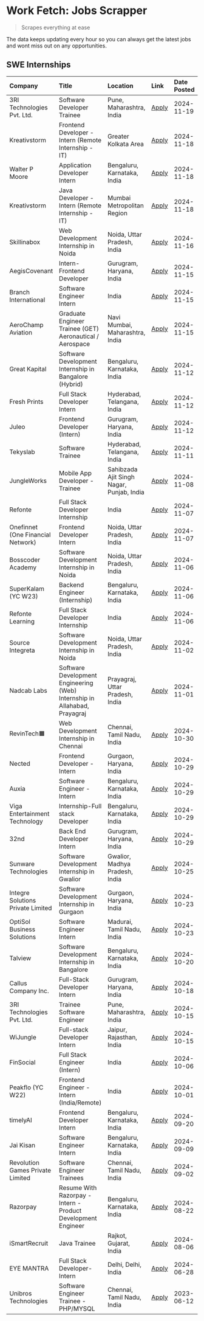 # Work Fetch: Jobs Scrapper
> Scrapes everything at ease

The data keeps updating every hour so you can always get the latest jobs and wont miss out on any opportunities.

## SWE Internships
<!--START_SECTION:workfetch-->
| Company                           | Title                                                                     | Location                                  | Link                                                                                                                                                                                                                                            | Date Posted   |
|:----------------------------------|:--------------------------------------------------------------------------|:------------------------------------------|:------------------------------------------------------------------------------------------------------------------------------------------------------------------------------------------------------------------------------------------------|:--------------|
| 3RI Technologies Pvt. Ltd.        | Software Developer Trainee                                                | Pune, Maharashtra, India                  | [Apply](https://in.linkedin.com/jobs/view/software-developer-trainee-at-3ri-technologies-pvt-ltd-4080283578?position=21&pageNum=0&refId=VFahz8GRRQoLKU4YoMvUGQ%3D%3D&trackingId=smOcF23uNFUVIJ1%2Fw5EfOw%3D%3D)                                 | 2024-11-19    |
| Kreativstorm                      | Frontend Developer - Intern (Remote Internship - IT)                      | Greater Kolkata Area                      | [Apply](https://in.linkedin.com/jobs/view/frontend-developer-intern-remote-internship-it-at-kreativstorm-4079519905?position=18&pageNum=0&refId=VFahz8GRRQoLKU4YoMvUGQ%3D%3D&trackingId=OSW89NfFaa31XU9WZC7M1g%3D%3D)                           | 2024-11-18    |
| Walter P Moore                    | Application Developer Intern                                              | Bengaluru, Karnataka, India               | [Apply](https://in.linkedin.com/jobs/view/application-developer-intern-at-walter-p-moore-4077126811?position=27&pageNum=0&refId=VFahz8GRRQoLKU4YoMvUGQ%3D%3D&trackingId=9ZSYH63%2BVRbN3D4ZvH59KA%3D%3D)                                         | 2024-11-18    |
| Kreativstorm                      | Java Developer - Intern (Remote Internship - IT)                          | Mumbai Metropolitan Region                | [Apply](https://in.linkedin.com/jobs/view/java-developer-intern-remote-internship-it-at-kreativstorm-4079340084?position=54&pageNum=0&refId=VFahz8GRRQoLKU4YoMvUGQ%3D%3D&trackingId=ij18CtvWixzRuwwe3rW%2BVw%3D%3D)                             | 2024-11-18    |
| Skillinabox                       | Web Development Internship in Noida                                       | Noida, Uttar Pradesh, India               | [Apply](https://in.linkedin.com/jobs/view/web-development-internship-in-noida-at-skillinabox-4077783016?position=28&pageNum=0&refId=VFahz8GRRQoLKU4YoMvUGQ%3D%3D&trackingId=0CAontnUZwOaWDjJwSvRJA%3D%3D)                                       | 2024-11-16    |
| AegisCovenant                     | Intern- Frontend Developer                                                | Gurugram, Haryana, India                  | [Apply](https://in.linkedin.com/jobs/view/intern-frontend-developer-at-aegiscovenant-4077391475?position=30&pageNum=0&refId=VFahz8GRRQoLKU4YoMvUGQ%3D%3D&trackingId=06rT5EMf2OSvTv9lbXh2Bw%3D%3D)                                               | 2024-11-15    |
| Branch International              | Software Engineer Intern                                                  | India                                     | [Apply](https://in.linkedin.com/jobs/view/software-engineer-intern-at-branch-international-4054425650?position=38&pageNum=0&refId=VFahz8GRRQoLKU4YoMvUGQ%3D%3D&trackingId=Go68dtFUWy338zAOluOO%2BQ%3D%3D)                                       | 2024-11-15    |
| AeroChamp Aviation                | Graduate Engineer Trainee (GET) Aeronautical / Aerospace                  | Navi Mumbai, Maharashtra, India           | [Apply](https://in.linkedin.com/jobs/view/graduate-engineer-trainee-get-aeronautical-aerospace-at-aerochamp-aviation-4075807848?position=44&pageNum=0&refId=VFahz8GRRQoLKU4YoMvUGQ%3D%3D&trackingId=H1YrF4QglJRe5VjnOSKzSg%3D%3D)               | 2024-11-15    |
| Great Kapital                     | Software Development Internship in Bangalore (Hybrid)                     | Bengaluru, Karnataka, India               | [Apply](https://in.linkedin.com/jobs/view/software-development-internship-in-bangalore-hybrid-at-great-kapital-4074322094?position=22&pageNum=0&refId=VFahz8GRRQoLKU4YoMvUGQ%3D%3D&trackingId=LN61JsglbZkXX9UsOTXzBQ%3D%3D)                     | 2024-11-12    |
| Fresh Prints                      | Full Stack Developer Intern                                               | Hyderabad, Telangana, India               | [Apply](https://in.linkedin.com/jobs/view/full-stack-developer-intern-at-fresh-prints-4074759619?position=31&pageNum=0&refId=VFahz8GRRQoLKU4YoMvUGQ%3D%3D&trackingId=GrDwcappbjmuFLq%2FmQ4gDw%3D%3D)                                            | 2024-11-12    |
| Juleo                             | Frontend Developer (Intern)                                               | Gurugram, Haryana, India                  | [Apply](https://in.linkedin.com/jobs/view/frontend-developer-intern-at-juleo-4072443159?position=43&pageNum=0&refId=VFahz8GRRQoLKU4YoMvUGQ%3D%3D&trackingId=3KMC9KGIj%2F4kZ6j6q7VrNw%3D%3D)                                                     | 2024-11-12    |
| Tekyslab                          | Software Trainee                                                          | Hyderabad, Telangana, India               | [Apply](https://in.linkedin.com/jobs/view/software-trainee-at-tekyslab-4074128169?position=56&pageNum=0&refId=VFahz8GRRQoLKU4YoMvUGQ%3D%3D&trackingId=9mREYL2ShOWw%2BvFERt7KMg%3D%3D)                                                           | 2024-11-11    |
| JungleWorks                       | Mobile App Developer - Trainee                                            | Sahibzada Ajit Singh Nagar, Punjab, India | [Apply](https://in.linkedin.com/jobs/view/mobile-app-developer-trainee-at-jungleworks-4069768065?position=55&pageNum=0&refId=VFahz8GRRQoLKU4YoMvUGQ%3D%3D&trackingId=KMm7WlGUPzXnX0HIObeS6Q%3D%3D)                                              | 2024-11-08    |
| Refonte                           | Full Stack Developer Internship                                           | India                                     | [Apply](https://in.linkedin.com/jobs/view/full-stack-developer-internship-at-refonte-4071576773?position=37&pageNum=0&refId=VFahz8GRRQoLKU4YoMvUGQ%3D%3D&trackingId=0oD3SAfjcrr3ciJBPtDb2A%3D%3D)                                               | 2024-11-07    |
| Onefinnet (One Financial Network) | Frontend Developer Intern                                                 | Noida, Uttar Pradesh, India               | [Apply](https://in.linkedin.com/jobs/view/frontend-developer-intern-at-onefinnet-one-financial-network-4067260672?position=46&pageNum=0&refId=VFahz8GRRQoLKU4YoMvUGQ%3D%3D&trackingId=DRpCsonWPCNFm2MueRaplQ%3D%3D)                             | 2024-11-07    |
| Bosscoder Academy                 | Software Development Internship in Noida                                  | Noida, Uttar Pradesh, India               | [Apply](https://in.linkedin.com/jobs/view/software-development-internship-in-noida-at-bosscoder-academy-4070090866?position=10&pageNum=0&refId=VFahz8GRRQoLKU4YoMvUGQ%3D%3D&trackingId=saWJw7LN3Euf6sGvb%2FEucA%3D%3D)                          | 2024-11-06    |
| SuperKalam (YC W23)               | Backend Engineer (Internship)                                             | Bengaluru, Karnataka, India               | [Apply](https://in.linkedin.com/jobs/view/backend-engineer-internship-at-superkalam-yc-w23-4069134451?position=24&pageNum=0&refId=VFahz8GRRQoLKU4YoMvUGQ%3D%3D&trackingId=2hATKZoiHSaE10V0kun%2BQQ%3D%3D)                                       | 2024-11-06    |
| Refonte Learning                  | Full Stack Developer Internship                                           | India                                     | [Apply](https://in.linkedin.com/jobs/view/full-stack-developer-internship-at-refonte-learning-4070516081?position=33&pageNum=0&refId=VFahz8GRRQoLKU4YoMvUGQ%3D%3D&trackingId=TCxwWvoGdDVg%2BnnvuCOVUw%3D%3D)                                    | 2024-11-06    |
| Source Integreta                  | Software Development Internship in Noida                                  | Noida, Uttar Pradesh, India               | [Apply](https://in.linkedin.com/jobs/view/software-development-internship-in-noida-at-source-integreta-4066120527?position=13&pageNum=0&refId=VFahz8GRRQoLKU4YoMvUGQ%3D%3D&trackingId=tpeFpKIctaPRy%2B7%2BqZyYZQ%3D%3D)                         | 2024-11-02    |
| Nadcab Labs                       | Software Development Engineering (Web) Internship in Allahabad, Prayagraj | Prayagraj, Uttar Pradesh, India           | [Apply](https://in.linkedin.com/jobs/view/software-development-engineering-web-internship-in-allahabad-prayagraj-at-nadcab-labs-4064940107?position=2&pageNum=0&refId=VFahz8GRRQoLKU4YoMvUGQ%3D%3D&trackingId=H0xwGNfgmhYL%2Bbx38p%2FhCw%3D%3D) | 2024-11-01    |
| RevinTech🟧                        | Web Development Internship in Chennai                                     | Chennai, Tamil Nadu, India                | [Apply](https://in.linkedin.com/jobs/view/web-development-internship-in-chennai-at-revintech%F0%9F%9F%A7-4063327819?position=60&pageNum=0&refId=VFahz8GRRQoLKU4YoMvUGQ%3D%3D&trackingId=kAnRNKL0TAlw42lT13lKjA%3D%3D)                           | 2024-10-30    |
| Nected                            | Frontend Developer - Intern                                               | Gurgaon, Haryana, India                   | [Apply](https://in.linkedin.com/jobs/view/frontend-developer-intern-at-nected-4060911002?position=7&pageNum=0&refId=VFahz8GRRQoLKU4YoMvUGQ%3D%3D&trackingId=8iSrJeWjvYjb0aZ5m9P55g%3D%3D)                                                       | 2024-10-29    |
| Auxia                             | Software Engineer - Intern                                                | Bengaluru, Karnataka, India               | [Apply](https://in.linkedin.com/jobs/view/software-engineer-intern-at-auxia-4060904544?position=17&pageNum=0&refId=VFahz8GRRQoLKU4YoMvUGQ%3D%3D&trackingId=gtQ%2Fke8d72kzVZtd9Rjivw%3D%3D)                                                      | 2024-10-29    |
| Viga Entertainment Technology     | Internship-Full stack Developer                                           | Bengaluru, Karnataka, India               | [Apply](https://in.linkedin.com/jobs/view/internship-full-stack-developer-at-viga-entertainment-technology-4061962911?position=34&pageNum=0&refId=VFahz8GRRQoLKU4YoMvUGQ%3D%3D&trackingId=mW4RNJhMg0byq%2FRzq7a0AQ%3D%3D)                       | 2024-10-29    |
| 32nd                              | Back End Developer Intern                                                 | Gurugram, Haryana, India                  | [Apply](https://in.linkedin.com/jobs/view/back-end-developer-intern-at-32nd-4062280105?position=39&pageNum=0&refId=VFahz8GRRQoLKU4YoMvUGQ%3D%3D&trackingId=hRF9kpfujLKafN07BcYJ0g%3D%3D)                                                        | 2024-10-29    |
| Sunware Technologies              | Software Development Internship in Gwalior                                | Gwalior, Madhya Pradesh, India            | [Apply](https://in.linkedin.com/jobs/view/software-development-internship-in-gwalior-at-sunware-technologies-4059018500?position=14&pageNum=0&refId=VFahz8GRRQoLKU4YoMvUGQ%3D%3D&trackingId=gVC6KCM8uMZTH4ReIz83IA%3D%3D)                       | 2024-10-25    |
| Integre Solutions Private Limited | Software Development Internship in Gurgaon                                | Gurgaon, Haryana, India                   | [Apply](https://in.linkedin.com/jobs/view/software-development-internship-in-gurgaon-at-integre-solutions-private-limited-4056951853?position=9&pageNum=0&refId=VFahz8GRRQoLKU4YoMvUGQ%3D%3D&trackingId=5v3RIFlqlFVd3HjiTKalyQ%3D%3D)           | 2024-10-23    |
| OptiSol Business Solutions        | Software Engineer Intern                                                  | Madurai, Tamil Nadu, India                | [Apply](https://in.linkedin.com/jobs/view/software-engineer-intern-at-optisol-business-solutions-4056744789?position=59&pageNum=0&refId=VFahz8GRRQoLKU4YoMvUGQ%3D%3D&trackingId=k59HlDzVz6GJCOyVWb423Q%3D%3D)                                   | 2024-10-23    |
| Talview                           | Software Development Internship in Bangalore                              | Bengaluru, Karnataka, India               | [Apply](https://in.linkedin.com/jobs/view/software-development-internship-in-bangalore-at-talview-4055420944?position=4&pageNum=0&refId=VFahz8GRRQoLKU4YoMvUGQ%3D%3D&trackingId=Momfx2C2rNynimlsYdGAMQ%3D%3D)                                   | 2024-10-20    |
| Callus Company Inc.               | Full-Stack Developer Intern                                               | Gurugram, Haryana, India                  | [Apply](https://in.linkedin.com/jobs/view/full-stack-developer-intern-at-callus-company-inc-4052948592?position=26&pageNum=0&refId=VFahz8GRRQoLKU4YoMvUGQ%3D%3D&trackingId=tcxySFjubli51SMcMwW%2Fkg%3D%3D)                                      | 2024-10-18    |
| 3RI Technologies Pvt. Ltd.        | Trainee Software Engineer                                                 | Pune, Maharashtra, India                  | [Apply](https://in.linkedin.com/jobs/view/trainee-software-engineer-at-3ri-technologies-pvt-ltd-4048233384?position=42&pageNum=0&refId=VFahz8GRRQoLKU4YoMvUGQ%3D%3D&trackingId=1T7DfAJlsRbNrm2HAzxLaA%3D%3D)                                    | 2024-10-15    |
| WiJungle                          | Full-stack Developer Intern                                               | Jaipur, Rajasthan, India                  | [Apply](https://in.linkedin.com/jobs/view/full-stack-developer-intern-at-wijungle-4048227759?position=50&pageNum=0&refId=VFahz8GRRQoLKU4YoMvUGQ%3D%3D&trackingId=8qF4g%2Fb0lc2P1Be7%2FCSnWg%3D%3D)                                              | 2024-10-15    |
| FinSocial                         | Full Stack Engineer (Intern)                                              | India                                     | [Apply](https://in.linkedin.com/jobs/view/full-stack-engineer-intern-at-finsocial-4041564486?position=57&pageNum=0&refId=VFahz8GRRQoLKU4YoMvUGQ%3D%3D&trackingId=q2h0AN2O4VUAHv%2BqMG7UzQ%3D%3D)                                                | 2024-10-06    |
| Peakflo (YC W22)                  | Frontend Engineer - Intern (India/Remote)                                 | India                                     | [Apply](https://in.linkedin.com/jobs/view/frontend-engineer-intern-india-remote-at-peakflo-yc-w22-4037729755?position=8&pageNum=0&refId=VFahz8GRRQoLKU4YoMvUGQ%3D%3D&trackingId=Kyt8gUKI82RHkgNL64DVxA%3D%3D)                                   | 2024-10-01    |
| timelyAI                          | Frontend Developer Intern                                                 | Bengaluru, Karnataka, India               | [Apply](https://in.linkedin.com/jobs/view/frontend-developer-intern-at-timelyai-4030925040?position=11&pageNum=0&refId=VFahz8GRRQoLKU4YoMvUGQ%3D%3D&trackingId=utfX5cJIMOsWKoB4drPXtQ%3D%3D)                                                    | 2024-09-20    |
| Jai Kisan                         | Software Engineer Intern                                                  | Bengaluru, Karnataka, India               | [Apply](https://in.linkedin.com/jobs/view/software-engineer-intern-at-jai-kisan-4024075360?position=36&pageNum=0&refId=VFahz8GRRQoLKU4YoMvUGQ%3D%3D&trackingId=%2F9evxg6b4MCYV4YLhFLlXw%3D%3D)                                                  | 2024-09-09    |
| Revolution Games Private Limited  | Software Engineer Trainees                                                | Chennai, Tamil Nadu, India                | [Apply](https://in.linkedin.com/jobs/view/software-engineer-trainees-at-revolution-games-private-limited-4015912927?position=35&pageNum=0&refId=VFahz8GRRQoLKU4YoMvUGQ%3D%3D&trackingId=XlolGZfxjDKLy%2FKkIWaP3A%3D%3D)                         | 2024-09-02    |
| Razorpay                          | Resume With Razorpay - Intern - Product Development Engineer              | Bengaluru, Karnataka, India               | [Apply](https://in.linkedin.com/jobs/view/resume-with-razorpay-intern-product-development-engineer-at-razorpay-4007395641?position=3&pageNum=0&refId=VFahz8GRRQoLKU4YoMvUGQ%3D%3D&trackingId=NXBOz4FzguzYwFGKAucExA%3D%3D)                      | 2024-08-22    |
| iSmartRecruit                     | Java Trainee                                                              | Rajkot, Gujarat, India                    | [Apply](https://in.linkedin.com/jobs/view/java-trainee-at-ismartrecruit-3992301825?position=40&pageNum=0&refId=VFahz8GRRQoLKU4YoMvUGQ%3D%3D&trackingId=Hay78pa%2Bp5kr9VGxbbxrrg%3D%3D)                                                          | 2024-08-06    |
| EYE MANTRA                        | Full Stack Developer- Intern                                              | Delhi, Delhi, India                       | [Apply](https://in.linkedin.com/jobs/view/full-stack-developer-intern-at-eye-mantra-3960988037?position=51&pageNum=0&refId=VFahz8GRRQoLKU4YoMvUGQ%3D%3D&trackingId=KnU%2BcQ0pGWWnG7J%2FrHGoNQ%3D%3D)                                            | 2024-06-28    |
| Unibros Technologies              | Software Engineer Trainee - PHP/MYSQL                                     | Chennai, Tamil Nadu, India                | [Apply](https://in.linkedin.com/jobs/view/software-engineer-trainee-php-mysql-at-unibros-technologies-3656599241?position=48&pageNum=0&refId=VFahz8GRRQoLKU4YoMvUGQ%3D%3D&trackingId=EJJmAYhyFiyGGyGVAfYWKw%3D%3D)                              | 2023-06-12    |
<!--END_SECTION:workfetch-->
